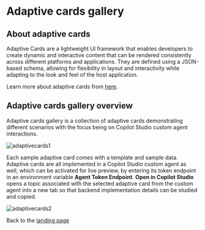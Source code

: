 # Adaptive cards gallery
## About adaptive cards

Adaptive Cards are a lightweight UI framework that enables developers to create dynamic and interactive content that can be rendered consistently across different platforms and applications. They are defined using a JSON-based schema, allowing for flexibility in layout and interactivity while adapting to the look and feel of the host application.

Learn more about adaptive cards from [here](https://adaptivecards.io/).

## Adaptive cards gallery overview

Adaptive cards gallery is a collection of adaptive cards demonstrating different scenarios with the focus being on Copilot Studio custom agent interactions.

![adaptivecards1](https://github.com/user-attachments/assets/e35288e3-77e5-4f76-8b57-4406332d4544)

Each sample adaptive card comes with a template and sample data. Adaptive cards are all implemented in a Copilot Studio custom agent as well, which can be activated for live preview, by entering its token endpoint in an environment variable **Agent Token Endpoint**. **Open in Copilot Studio** opens a topic associated with the selected adaptive card from the custom agent into a new tab so that backend implementation details can be studied and copied.

![adaptivecards2](https://github.com/user-attachments/assets/d4e7ca66-2e7c-497c-94e8-0695e12253dd)

Back to the [landing page](./README.md#power-cat-copilot-studio-kit)
